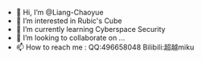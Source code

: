 - 👋 Hi, I’m @Liang-Chaoyue
- 👀 I’m interested in Rubic's Cube
- 🌱 I’m currently learning Cyberspace Security
- 💞️ I’m looking to collaborate on ...
- 📫 How to reach me :
  QQ:496658048
  Bilibili:超越miku

<!---
Liang-Chaoyue/Liang-Chaoyue is a ✨ special ✨ repository because its `README.md` (this file) appears on your GitHub profile.
You can click the Preview link to take a look at your changes.
--->
